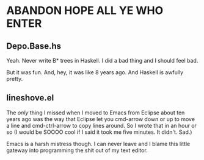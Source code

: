 # ABANDON HOPE ALL YE WHO ENTER

## Depo.Base.hs

Yeah. Never write B* trees in Haskell. I did a bad thing and I should feel bad.

But it was fun. And, hey, it was like 8 years ago. And Haskell is awfully pretty.


## lineshove.el

The _only_ thing I missed when I moved to Emacs from Eclipse about ten
years ago was the way that Eclipse let you cmd-arrow down or up to
move a line and cmd-ctrl-arrow to copy lines around. So I wrote that
in an hour or so (I would be SOOOO cool if I said it took me five
minutes. It didn't. Sad.)

Emacs is a harsh mistress though. I can never leave and I blame this
little gateway into programming the shit out of my text editor.